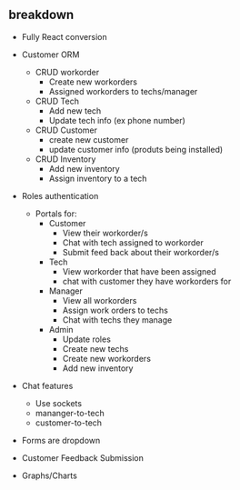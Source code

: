 ## breakdown

* Fully React conversion

* Customer ORM
    * CRUD workorder
        * Create new workorders
        * Assigned workorders to techs/manager
    * CRUD Tech
        * Add new tech
        * Update tech info (ex phone number)
    * CRUD Customer
        * create new customer
        * update customer info (produts being installed)
    * CRUD Inventory
        * Add new inventory
        * Assign inventory to a tech

* Roles authentication
    * Portals for:
        * Customer
            * View their workorder/s
            * Chat with tech assigned to workorder
            * Submit feed back about their workorder/s
        * Tech 
            * View workorder that have been assigned
            * chat with customer they have workorders for
        * Manager
            * View all workorders
            * Assign work orders to techs
            * Chat with techs they manage
        * Admin
            * Update roles 
            * Create new techs
            * Create new workorders
            * Add new inventory

* Chat features
    * Use sockets
    * mananger-to-tech
    * customer-to-tech
* Forms are dropdown

* Customer Feedback Submission

* Graphs/Charts
